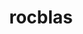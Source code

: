 ---
title: "rocblas"
layout: cache
categories: [package, develop]
meta: {"compilers": ["gcc@11.4.0", "gcc@13.2.0"], "num_specs": 51, "num_specs_by_stack": {"e4s": 20, "ml-linux-x86_64-rocm": 31, "root": 51}, "oss": ["ubuntu22.04", "ubuntu24.04"], "platforms": ["linux"], "stacks": ["e4s", "ml-linux-x86_64-rocm", "root"], "targets": ["x86_64_v3"], "versions": ["6.1.2", "6.3.3"]}
spec_details: [{"compiler": "gcc@13.2.0", "hash": "2zjakiy6rmm35niiziqxs63ble4cp6pn", "os": "ubuntu24.04", "platform": "linux", "size": "-", "stacks": ["ml-linux-x86_64-rocm", "root"], "target": "x86_64_v3", "variants": ["amdgpu_target:=gfx90a", "~asan", "build_system=cmake", "build_type=Release", "generator=make", "~ipo", "+tensile"], "versions": ["6.1.2"]}, {"compiler": "gcc@13.2.0", "hash": "3cxksighy5j6pnyfa2p5anyneupw7fph", "os": "ubuntu24.04", "platform": "linux", "size": "-", "stacks": ["ml-linux-x86_64-rocm", "root"], "target": "x86_64_v3", "variants": ["amdgpu_target:=gfx90a", "~asan", "build_system=cmake", "build_type=Release", "generator=make", "~ipo", "+tensile"], "versions": ["6.1.2"]}, {"compiler": "gcc@11.4.0", "hash": "4gh2moapgmijltwa7rdkgw52yunqfcqe", "os": "ubuntu22.04", "platform": "linux", "size": "-", "stacks": ["e4s", "root"], "target": "x86_64_v3", "variants": ["amdgpu_target:=auto", "~asan", "build_system=cmake", "build_type=Release", "generator=make", "~ipo", "+tensile"], "versions": ["6.3.3"]}, {"compiler": "gcc@13.2.0", "hash": "5iikn6jrbyeixwkj4znyb7bkifx4vtwg", "os": "ubuntu24.04", "platform": "linux", "size": "-", "stacks": ["ml-linux-x86_64-rocm", "root"], "target": "x86_64_v3", "variants": ["amdgpu_target:=gfx90a", "~asan", "build_system=cmake", "build_type=Release", "generator=make", "~ipo", "+tensile"], "versions": ["6.1.2"]}, {"compiler": "gcc@11.4.0", "hash": "6ncvnoxllhsnzkzuarhjigb42b75f6en", "os": "ubuntu22.04", "platform": "linux", "size": "-", "stacks": ["e4s", "root"], "target": "x86_64_v3", "variants": ["amdgpu_target:=auto", "~asan", "build_system=cmake", "build_type=Release", "generator=make", "~ipo", "+tensile"], "versions": ["6.3.3"]}, {"compiler": "gcc@11.4.0", "hash": "6zljp2dyg2jrpbhc2wwnsr5upg2vyjnz", "os": "ubuntu22.04", "platform": "linux", "size": "-", "stacks": ["e4s", "root"], "target": "x86_64_v3", "variants": ["amdgpu_target:=auto", "~asan", "build_system=cmake", "build_type=Release", "generator=make", "~ipo", "+tensile"], "versions": ["6.3.3"]}, {"compiler": "gcc@11.4.0", "hash": "7qi62we2xslsqqp6xr4gy6gb54makdyr", "os": "ubuntu22.04", "platform": "linux", "size": "-", "stacks": ["e4s", "root"], "target": "x86_64_v3", "variants": ["amdgpu_target:=auto", "~asan", "build_system=cmake", "build_type=Release", "generator=make", "~ipo", "+tensile"], "versions": ["6.3.3"]}, {"compiler": "gcc@13.2.0", "hash": "7qmnrvwdx75cbvkbz73rfrhqii2x77bl", "os": "ubuntu24.04", "platform": "linux", "size": "-", "stacks": ["ml-linux-x86_64-rocm", "root"], "target": "x86_64_v3", "variants": ["amdgpu_target:=gfx90a", "~asan", "build_system=cmake", "build_type=Release", "generator=make", "~ipo", "+tensile"], "versions": ["6.1.2"]}, {"compiler": "gcc@13.2.0", "hash": "afu7v3gldwae6c5yx4uz4oaefkwdn4wp", "os": "ubuntu24.04", "platform": "linux", "size": "-", "stacks": ["ml-linux-x86_64-rocm", "root"], "target": "x86_64_v3", "variants": ["amdgpu_target:=gfx90a", "~asan", "build_system=cmake", "build_type=Release", "generator=make", "~ipo", "+tensile"], "versions": ["6.1.2"]}, {"compiler": "gcc@11.4.0", "hash": "ajnubb4yhy62dl5xyrdjvmt6cx2zahht", "os": "ubuntu22.04", "platform": "linux", "size": "-", "stacks": ["e4s", "root"], "target": "x86_64_v3", "variants": ["amdgpu_target:=auto", "~asan", "build_system=cmake", "build_type=Release", "generator=make", "~ipo", "+tensile"], "versions": ["6.3.3"]}, {"compiler": "gcc@13.2.0", "hash": "b3qkzb22tqtldkjobxadi7rro3ggls2e", "os": "ubuntu24.04", "platform": "linux", "size": "-", "stacks": ["ml-linux-x86_64-rocm", "root"], "target": "x86_64_v3", "variants": ["amdgpu_target:=gfx90a", "~asan", "build_system=cmake", "build_type=Release", "generator=make", "~ipo", "+tensile"], "versions": ["6.3.3"]}, {"compiler": "gcc@13.2.0", "hash": "bghhrjvwygoadw6bjzgpxmczlkthlq4w", "os": "ubuntu24.04", "platform": "linux", "size": "-", "stacks": ["ml-linux-x86_64-rocm", "root"], "target": "x86_64_v3", "variants": ["amdgpu_target:=gfx90a", "~asan", "build_system=cmake", "build_type=Release", "generator=make", "~ipo", "+tensile"], "versions": ["6.3.3"]}, {"compiler": "gcc@13.2.0", "hash": "cr6z25iig3ujoytlilfvxgunsxspihc5", "os": "ubuntu24.04", "platform": "linux", "size": "-", "stacks": ["ml-linux-x86_64-rocm", "root"], "target": "x86_64_v3", "variants": ["amdgpu_target:=gfx90a", "~asan", "build_system=cmake", "build_type=Release", "generator=make", "~ipo", "+tensile"], "versions": ["6.3.3"]}, {"compiler": "gcc@11.4.0", "hash": "cuih7cm76wabuywdmhx6lnzpgsndcava", "os": "ubuntu22.04", "platform": "linux", "size": "-", "stacks": ["e4s", "root"], "target": "x86_64_v3", "variants": ["amdgpu_target:=auto", "~asan", "build_system=cmake", "build_type=Release", "generator=make", "~ipo", "+tensile"], "versions": ["6.3.3"]}, {"compiler": "gcc@13.2.0", "hash": "dm3rvclf3odrrh6tpsgmjstux5f3jrim", "os": "ubuntu24.04", "platform": "linux", "size": "-", "stacks": ["ml-linux-x86_64-rocm", "root"], "target": "x86_64_v3", "variants": ["amdgpu_target:=gfx90a", "~asan", "build_system=cmake", "build_type=Release", "generator=make", "~ipo", "+tensile"], "versions": ["6.3.3"]}, {"compiler": "gcc@11.4.0", "hash": "ehbog5esrop4pd4bhcu7763ehbfmms53", "os": "ubuntu22.04", "platform": "linux", "size": "-", "stacks": ["e4s", "root"], "target": "x86_64_v3", "variants": ["amdgpu_target:=auto", "~asan", "build_system=cmake", "build_type=Release", "generator=make", "~ipo", "+tensile"], "versions": ["6.3.3"]}, {"compiler": "gcc@13.2.0", "hash": "ekwnwwoptlskvmcup6xea4ytee5mqfzl", "os": "ubuntu24.04", "platform": "linux", "size": "-", "stacks": ["ml-linux-x86_64-rocm", "root"], "target": "x86_64_v3", "variants": ["amdgpu_target:=gfx90a", "~asan", "build_system=cmake", "build_type=Release", "generator=make", "~ipo", "+tensile"], "versions": ["6.1.2"]}, {"compiler": "gcc@13.2.0", "hash": "gx3hd5r4pirysiyietg2daqt5xe7ozwa", "os": "ubuntu24.04", "platform": "linux", "size": "-", "stacks": ["ml-linux-x86_64-rocm", "root"], "target": "x86_64_v3", "variants": ["amdgpu_target:=gfx90a", "~asan", "build_system=cmake", "build_type=Release", "generator=make", "~ipo", "+tensile"], "versions": ["6.1.2"]}, {"compiler": "gcc@13.2.0", "hash": "haeylzha5zh7ypytdqauacdtzhm7lxe6", "os": "ubuntu24.04", "platform": "linux", "size": "-", "stacks": ["ml-linux-x86_64-rocm", "root"], "target": "x86_64_v3", "variants": ["amdgpu_target:=gfx90a", "~asan", "build_system=cmake", "build_type=Release", "generator=make", "~ipo", "+tensile"], "versions": ["6.1.2"]}, {"compiler": "gcc@13.2.0", "hash": "hjummrhj363ntb6rytymslmhr22fptou", "os": "ubuntu24.04", "platform": "linux", "size": "-", "stacks": ["ml-linux-x86_64-rocm", "root"], "target": "x86_64_v3", "variants": ["amdgpu_target:=gfx90a", "~asan", "build_system=cmake", "build_type=Release", "generator=make", "~ipo", "+tensile"], "versions": ["6.3.3"]}, {"compiler": "gcc@11.4.0", "hash": "hpzhrh2p2at6ljec4nm36cii7y7lcc4j", "os": "ubuntu22.04", "platform": "linux", "size": "-", "stacks": ["e4s", "root"], "target": "x86_64_v3", "variants": ["amdgpu_target:=auto", "~asan", "build_system=cmake", "build_type=Release", "generator=make", "~ipo", "+tensile"], "versions": ["6.3.3"]}, {"compiler": "gcc@13.2.0", "hash": "ijndtux6jj4zuijard5f54ufkavd23ys", "os": "ubuntu24.04", "platform": "linux", "size": "-", "stacks": ["ml-linux-x86_64-rocm", "root"], "target": "x86_64_v3", "variants": ["amdgpu_target:=gfx90a", "~asan", "build_system=cmake", "build_type=Release", "generator=make", "~ipo", "+tensile"], "versions": ["6.3.3"]}, {"compiler": "gcc@13.2.0", "hash": "iz7za4b35vqj7d4nhsthhkqqtbgm3h75", "os": "ubuntu24.04", "platform": "linux", "size": "-", "stacks": ["ml-linux-x86_64-rocm", "root"], "target": "x86_64_v3", "variants": ["amdgpu_target:=gfx90a", "~asan", "build_system=cmake", "build_type=Release", "generator=make", "~ipo", "+tensile"], "versions": ["6.3.3"]}, {"compiler": "gcc@11.4.0", "hash": "jxchezbab6ouugsbmem2jrwpmzkplqcl", "os": "ubuntu22.04", "platform": "linux", "size": "-", "stacks": ["e4s", "root"], "target": "x86_64_v3", "variants": ["amdgpu_target:=auto", "~asan", "build_system=cmake", "build_type=Release", "generator=make", "~ipo", "+tensile"], "versions": ["6.3.3"]}, {"compiler": "gcc@11.4.0", "hash": "ml6ixfffafcwlnvj7oqk5o5x5qtpgce4", "os": "ubuntu22.04", "platform": "linux", "size": "-", "stacks": ["e4s", "root"], "target": "x86_64_v3", "variants": ["amdgpu_target:=auto", "~asan", "build_system=cmake", "build_type=Release", "generator=make", "~ipo", "+tensile"], "versions": ["6.3.3"]}, {"compiler": "gcc@11.4.0", "hash": "nro2ghc6stb6s7b74mqwvejessryjimw", "os": "ubuntu22.04", "platform": "linux", "size": "-", "stacks": ["e4s", "root"], "target": "x86_64_v3", "variants": ["amdgpu_target:=auto", "~asan", "build_system=cmake", "build_type=Release", "generator=make", "~ipo", "+tensile"], "versions": ["6.3.3"]}, {"compiler": "gcc@13.2.0", "hash": "ntljsg7wlrosfvwdno6jwxslzolxquas", "os": "ubuntu24.04", "platform": "linux", "size": "-", "stacks": ["ml-linux-x86_64-rocm", "root"], "target": "x86_64_v3", "variants": ["amdgpu_target:=gfx90a", "~asan", "build_system=cmake", "build_type=Release", "generator=make", "~ipo", "+tensile"], "versions": ["6.1.2"]}, {"compiler": "gcc@11.4.0", "hash": "o5hew5ql64hh4gfis2i5vqgnzzbwy7cv", "os": "ubuntu22.04", "platform": "linux", "size": "-", "stacks": ["e4s", "root"], "target": "x86_64_v3", "variants": ["amdgpu_target:=auto", "~asan", "build_system=cmake", "build_type=Release", "generator=make", "~ipo", "+tensile"], "versions": ["6.3.3"]}, {"compiler": "gcc@11.4.0", "hash": "osbcax7cvvtve4tlzzzczhjmuz7q26bq", "os": "ubuntu22.04", "platform": "linux", "size": "-", "stacks": ["e4s", "root"], "target": "x86_64_v3", "variants": ["amdgpu_target:=auto", "~asan", "build_system=cmake", "build_type=Release", "generator=make", "~ipo", "+tensile"], "versions": ["6.3.3"]}, {"compiler": "gcc@13.2.0", "hash": "oso56unzzmld3r2rbllvicvzvr6dsq76", "os": "ubuntu24.04", "platform": "linux", "size": "-", "stacks": ["ml-linux-x86_64-rocm", "root"], "target": "x86_64_v3", "variants": ["amdgpu_target:=gfx90a", "~asan", "build_system=cmake", "build_type=Release", "generator=make", "~ipo", "+tensile"], "versions": ["6.3.3"]}, {"compiler": "gcc@13.2.0", "hash": "owgduihtu7grooxeokykb4ay5nfbpckv", "os": "ubuntu24.04", "platform": "linux", "size": "-", "stacks": ["ml-linux-x86_64-rocm", "root"], "target": "x86_64_v3", "variants": ["amdgpu_target:=gfx90a", "~asan", "build_system=cmake", "build_type=Release", "generator=make", "~ipo", "+tensile"], "versions": ["6.1.2"]}, {"compiler": "gcc@13.2.0", "hash": "oxmkeh3vjttdgdkbdqfrrlheabx5jxke", "os": "ubuntu24.04", "platform": "linux", "size": "-", "stacks": ["ml-linux-x86_64-rocm", "root"], "target": "x86_64_v3", "variants": ["amdgpu_target:=gfx90a", "~asan", "build_system=cmake", "build_type=Release", "generator=make", "~ipo", "+tensile"], "versions": ["6.1.2"]}, {"compiler": "gcc@13.2.0", "hash": "p3dqd5ylu2z3yoo72jx46adrfec3sk74", "os": "ubuntu24.04", "platform": "linux", "size": "-", "stacks": ["ml-linux-x86_64-rocm", "root"], "target": "x86_64_v3", "variants": ["amdgpu_target:=gfx90a", "~asan", "build_system=cmake", "build_type=Release", "generator=make", "~ipo", "+tensile"], "versions": ["6.1.2"]}, {"compiler": "gcc@13.2.0", "hash": "p7zvudlv7gp3oae3uybfw7hajw6hkqij", "os": "ubuntu24.04", "platform": "linux", "size": "-", "stacks": ["ml-linux-x86_64-rocm", "root"], "target": "x86_64_v3", "variants": ["amdgpu_target:=gfx90a", "~asan", "build_system=cmake", "build_type=Release", "generator=make", "~ipo", "+tensile"], "versions": ["6.1.2"]}, {"compiler": "gcc@13.2.0", "hash": "pwa5nxa5ooyeavidfjwiuiqpurgcilmb", "os": "ubuntu24.04", "platform": "linux", "size": "-", "stacks": ["ml-linux-x86_64-rocm", "root"], "target": "x86_64_v3", "variants": ["amdgpu_target:=gfx90a", "~asan", "build_system=cmake", "build_type=Release", "generator=make", "~ipo", "+tensile"], "versions": ["6.1.2"]}, {"compiler": "gcc@13.2.0", "hash": "rcsc4iftsjulvn4ojmlzrtedss6lgtyp", "os": "ubuntu24.04", "platform": "linux", "size": "-", "stacks": ["ml-linux-x86_64-rocm", "root"], "target": "x86_64_v3", "variants": ["amdgpu_target:=gfx90a", "~asan", "build_system=cmake", "build_type=Release", "generator=make", "~ipo", "+tensile"], "versions": ["6.1.2"]}, {"compiler": "gcc@11.4.0", "hash": "sboynj52emxndl63oxohciv2zkrvqdwd", "os": "ubuntu22.04", "platform": "linux", "size": "-", "stacks": ["e4s", "root"], "target": "x86_64_v3", "variants": ["amdgpu_target:=auto", "~asan", "build_system=cmake", "build_type=Release", "generator=make", "~ipo", "+tensile"], "versions": ["6.3.3"]}, {"compiler": "gcc@13.2.0", "hash": "swmsulcui4qac4b535fzrm4stvmrvoa4", "os": "ubuntu24.04", "platform": "linux", "size": "-", "stacks": ["ml-linux-x86_64-rocm", "root"], "target": "x86_64_v3", "variants": ["amdgpu_target:=gfx90a", "~asan", "build_system=cmake", "build_type=Release", "generator=make", "~ipo", "+tensile"], "versions": ["6.1.2"]}, {"compiler": "gcc@13.2.0", "hash": "ttz46trycu2y3ni2sfywrw3ohgzxzbsr", "os": "ubuntu24.04", "platform": "linux", "size": "-", "stacks": ["ml-linux-x86_64-rocm", "root"], "target": "x86_64_v3", "variants": ["amdgpu_target:=gfx90a", "~asan", "build_system=cmake", "build_type=Release", "generator=make", "~ipo", "+tensile"], "versions": ["6.1.2"]}, {"compiler": "gcc@13.2.0", "hash": "ucx6g3dzvqsbuyxo3d7djjrxm3xs72qk", "os": "ubuntu24.04", "platform": "linux", "size": "-", "stacks": ["ml-linux-x86_64-rocm", "root"], "target": "x86_64_v3", "variants": ["amdgpu_target:=gfx90a", "~asan", "build_system=cmake", "build_type=Release", "generator=make", "~ipo", "+tensile"], "versions": ["6.1.2"]}, {"compiler": "gcc@11.4.0", "hash": "ujwm2a2ui2gcxkwo4df4m3wa25hnpfda", "os": "ubuntu22.04", "platform": "linux", "size": "-", "stacks": ["e4s", "root"], "target": "x86_64_v3", "variants": ["amdgpu_target:=auto", "~asan", "build_system=cmake", "build_type=Release", "generator=make", "~ipo", "+tensile"], "versions": ["6.3.3"]}, {"compiler": "gcc@13.2.0", "hash": "up2xo62qkmgdymcgvs4srsyasqmouje3", "os": "ubuntu24.04", "platform": "linux", "size": "-", "stacks": ["ml-linux-x86_64-rocm", "root"], "target": "x86_64_v3", "variants": ["amdgpu_target:=gfx90a", "~asan", "build_system=cmake", "build_type=Release", "generator=make", "~ipo", "+tensile"], "versions": ["6.1.2"]}, {"compiler": "gcc@11.4.0", "hash": "wvjibf45vv5qrg6brtv6lfcxjpl5a6zh", "os": "ubuntu22.04", "platform": "linux", "size": "-", "stacks": ["e4s", "root"], "target": "x86_64_v3", "variants": ["amdgpu_target:=auto", "~asan", "build_system=cmake", "build_type=Release", "generator=make", "~ipo", "+tensile"], "versions": ["6.3.3"]}, {"compiler": "gcc@13.2.0", "hash": "xf6wo6bpak6luizbkzj7fuc36caq57a7", "os": "ubuntu24.04", "platform": "linux", "size": "-", "stacks": ["ml-linux-x86_64-rocm", "root"], "target": "x86_64_v3", "variants": ["amdgpu_target:=gfx90a", "~asan", "build_system=cmake", "build_type=Release", "generator=make", "~ipo", "+tensile"], "versions": ["6.3.3"]}, {"compiler": "gcc@11.4.0", "hash": "xmhwcfncfgypmapjmmk72bh4bsks4xzy", "os": "ubuntu22.04", "platform": "linux", "size": "-", "stacks": ["e4s", "root"], "target": "x86_64_v3", "variants": ["amdgpu_target:=auto", "~asan", "build_system=cmake", "build_type=Release", "generator=make", "~ipo", "+tensile"], "versions": ["6.3.3"]}, {"compiler": "gcc@13.2.0", "hash": "xnasqepure4kq3csvru37zidqqkkaya5", "os": "ubuntu24.04", "platform": "linux", "size": "-", "stacks": ["ml-linux-x86_64-rocm", "root"], "target": "x86_64_v3", "variants": ["amdgpu_target:=gfx90a", "~asan", "build_system=cmake", "build_type=Release", "generator=make", "~ipo", "+tensile"], "versions": ["6.1.2"]}, {"compiler": "gcc@13.2.0", "hash": "xofhex6cqspypccsb5u3vnvlswzes65p", "os": "ubuntu24.04", "platform": "linux", "size": "-", "stacks": ["ml-linux-x86_64-rocm", "root"], "target": "x86_64_v3", "variants": ["amdgpu_target:=gfx90a", "~asan", "build_system=cmake", "build_type=Release", "generator=make", "~ipo", "+tensile"], "versions": ["6.3.3"]}, {"compiler": "gcc@13.2.0", "hash": "xw23cjwyrqfytq5zxzhlfmmscqlkcsll", "os": "ubuntu24.04", "platform": "linux", "size": "-", "stacks": ["ml-linux-x86_64-rocm", "root"], "target": "x86_64_v3", "variants": ["amdgpu_target:=gfx90a", "~asan", "build_system=cmake", "build_type=Release", "generator=make", "~ipo", "+tensile"], "versions": ["6.3.3"]}, {"compiler": "gcc@11.4.0", "hash": "xwgoxqsdo4icm4rtilnbmkx5oirhtjwn", "os": "ubuntu22.04", "platform": "linux", "size": "-", "stacks": ["e4s", "root"], "target": "x86_64_v3", "variants": ["amdgpu_target:=auto", "~asan", "build_system=cmake", "build_type=Release", "generator=make", "~ipo", "+tensile"], "versions": ["6.3.3"]}, {"compiler": "gcc@11.4.0", "hash": "ynq3qhrpc6le6b4thgcwxcbjuhi24g2y", "os": "ubuntu22.04", "platform": "linux", "size": "-", "stacks": ["e4s", "root"], "target": "x86_64_v3", "variants": ["amdgpu_target:=auto", "~asan", "build_system=cmake", "build_type=Release", "generator=make", "~ipo", "+tensile"], "versions": ["6.3.3"]}, {"compiler": "gcc@11.4.0", "hash": "zl56xb4jz7lmudju7gp7avutn242vvfa", "os": "ubuntu22.04", "platform": "linux", "size": "-", "stacks": ["e4s", "root"], "target": "x86_64_v3", "variants": ["amdgpu_target:=auto", "~asan", "build_system=cmake", "build_type=Release", "generator=make", "~ipo", "+tensile"], "versions": ["6.3.3"]}]
---
